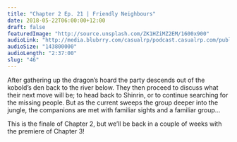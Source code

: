 ```yaml
---
title: "Chapter 2 Ep. 21 | Friendly Neighbours"
date: 2018-05-22T06:00:00+12:00
draft: false
featuredImage: "http://source.unsplash.com/ZK1HZiMZ2EM/1600x900"
audioLink: "http://media.blubrry.com/casualrp/podcast.casualrp.com/public/Chapter%202%20Ep.%2021%20_%20Friendly%20Neighbours.mp3"
audioSize: "143800000"
audioLength: "2:37:00"
slug: "46"
---
```


After gathering up the dragon’s hoard the party descends out of the kobold’s den back to the river below. They then proceed to discuss what their next move will be; to head back to Shinrin, or to continue searching for the missing people. But as the current sweeps the group deeper into the jungle, the companions are met with familiar sights and a familiar group...

This is the finale of Chapter 2, but we’ll be back in a couple of weeks with the premiere of Chapter 3!
